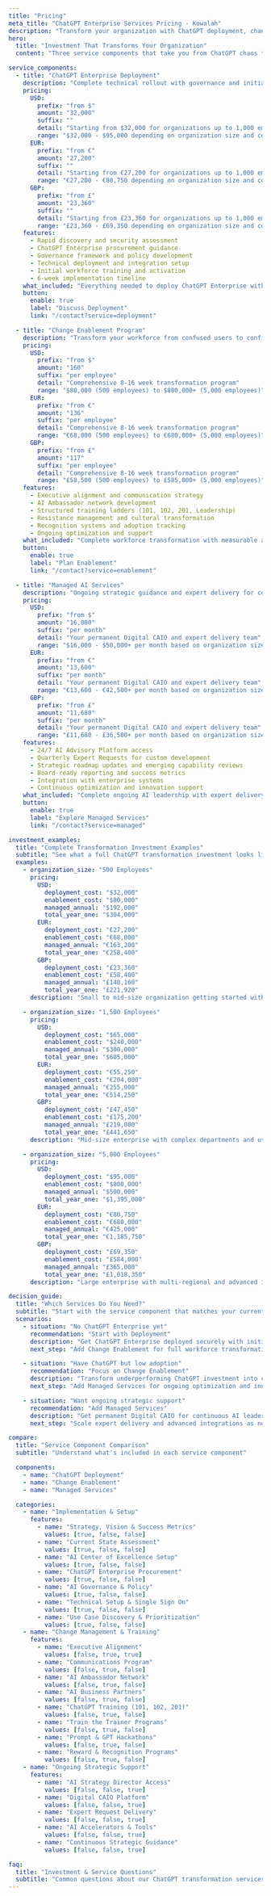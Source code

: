 ```yaml
---
title: "Pricing"
meta_title: "ChatGPT Enterprise Services Pricing - Kowalah"
description: "Transform your organization with ChatGPT deployment, change enablement, and managed services. Fixed-fee implementation, per-employee transformation, and ongoing strategic support."
hero:
  title: "Investment That Transforms Your Organization"
  content: "Three service components that take you from ChatGPT chaos to AI-first execution. <br> Choose the combination that matches your transformation goals."

service_components:
  - title: "ChatGPT Enterprise Deployment"
    description: "Complete technical rollout with governance and initial training"
    pricing:
      USD:
        prefix: "from $"
        amount: "32,000"
        suffix: ""
        detail: "Starting from $32,000 for organizations up to 1,000 employees"
        range: "$32,000 - $95,000 depending on organization size and complexity"
      EUR:
        prefix: "from €"
        amount: "27,200"
        suffix: ""
        detail: "Starting from €27,200 for organizations up to 1,000 employees"
        range: "€27,200 - €80,750 depending on organization size and complexity"
      GBP:
        prefix: "from £"
        amount: "23,360"
        suffix: ""
        detail: "Starting from £23,360 for organizations up to 1,000 employees"
        range: "£23,360 - £69,350 depending on organization size and complexity"
    features:
      - Rapid discovery and security assessment
      - ChatGPT Enterprise procurement guidance
      - Governance framework and policy development
      - Technical deployment and integration setup
      - Initial workforce training and activation
      - 6-week implementation timeline
    what_included: "Everything needed to deploy ChatGPT Enterprise with confidence and security"
    button:
      enable: true
      label: "Discuss Deployment"
      link: "/contact?service=deployment"

  - title: "Change Enablement Program"
    description: "Transform your workforce from confused users to confident AI collaborators"
    pricing:
      USD:
        prefix: "from $"
        amount: "160"
        suffix: "per employee"
        detail: "Comprehensive 8-16 week transformation program"
        range: "$80,000 (500 employees) to $800,000+ (5,000 employees)"
      EUR:
        prefix: "from €"
        amount: "136"
        suffix: "per employee"
        detail: "Comprehensive 8-16 week transformation program"
        range: "€68,000 (500 employees) to €680,000+ (5,000 employees)"
      GBP:
        prefix: "from £"
        amount: "117"
        suffix: "per employee"
        detail: "Comprehensive 8-16 week transformation program"
        range: "£58,500 (500 employees) to £585,000+ (5,000 employees)"
    features:
      - Executive alignment and communication strategy
      - AI Ambassador network development
      - Structured training ladders (101, 102, 201, Leadership)
      - Resistance management and cultural transformation
      - Recognition systems and adoption tracking
      - Ongoing optimization and support
    what_included: "Complete workforce transformation with measurable adoption outcomes"
    button:
      enable: true
      label: "Plan Enablement"
      link: "/contact?service=enablement"

  - title: "Managed AI Services"
    description: "Ongoing strategic guidance and expert delivery for continuous AI leadership"
    pricing:
      USD:
        prefix: "from $"
        amount: "16,000"
        suffix: "per month"
        detail: "Your permanent Digital CAIO and expert delivery team"
        range: "$16,000 - $50,000+ per month based on organization size and support level"
      EUR:
        prefix: "from €"
        amount: "13,600"
        suffix: "per month"
        detail: "Your permanent Digital CAIO and expert delivery team"
        range: "€13,600 - €42,500+ per month based on organization size and support level"
      GBP:
        prefix: "from £"
        amount: "11,680"
        suffix: "per month"
        detail: "Your permanent Digital CAIO and expert delivery team"
        range: "£11,680 - £36,500+ per month based on organization size and support level"
    features:
      - 24/7 AI Advisory Platform access
      - Quarterly Expert Requests for custom development
      - Strategic roadmap updates and emerging capability reviews
      - Board-ready reporting and success metrics
      - Integration with enterprise systems
      - Continuous optimization and innovation support
    what_included: "Complete ongoing AI leadership with expert delivery and strategic guidance"
    button:
      enable: true
      label: "Explore Managed Services"
      link: "/contact?service=managed"

investment_examples:
  title: "Complete Transformation Investment Examples"
  subtitle: "See what a full ChatGPT transformation investment looks like for different organization sizes"
  examples:
    - organization_size: "500 Employees"
      pricing:
        USD:
          deployment_cost: "$32,000"
          enablement_cost: "$80,000"
          managed_annual: "$192,000"
          total_year_one: "$304,000"
        EUR:
          deployment_cost: "€27,200"
          enablement_cost: "€68,000"
          managed_annual: "€163,200"
          total_year_one: "€258,400"
        GBP:
          deployment_cost: "£23,360"
          enablement_cost: "£58,400"
          managed_annual: "£140,160"
          total_year_one: "£221,920"
      description: "Small to mid-size organization getting started with ChatGPT Enterprise"

    - organization_size: "1,500 Employees"
      pricing:
        USD:
          deployment_cost: "$65,000"
          enablement_cost: "$240,000"
          managed_annual: "$300,000"
          total_year_one: "$605,000"
        EUR:
          deployment_cost: "€55,250"
          enablement_cost: "€204,000"
          managed_annual: "€255,000"
          total_year_one: "€514,250"
        GBP:
          deployment_cost: "£47,450"
          enablement_cost: "£175,200"
          managed_annual: "£219,000"
          total_year_one: "£441,650"
      description: "Mid-size enterprise with complex departments and use cases"

    - organization_size: "5,000 Employees"
      pricing:
        USD:
          deployment_cost: "$95,000"
          enablement_cost: "$800,000"
          managed_annual: "$500,000"
          total_year_one: "$1,395,000"
        EUR:
          deployment_cost: "€80,750"
          enablement_cost: "€680,000"
          managed_annual: "€425,000"
          total_year_one: "€1,185,750"
        GBP:
          deployment_cost: "£69,350"
          enablement_cost: "£584,000"
          managed_annual: "£365,000"
          total_year_one: "£1,018,350"
      description: "Large enterprise with multi-regional and advanced integration needs"

decision_guide:
  title: "Which Services Do You Need?"
  subtitle: "Start with the service component that matches your current ChatGPT situation"
  scenarios:
    - situation: "No ChatGPT Enterprise yet"
      recommendation: "Start with Deployment"
      description: "Get ChatGPT Enterprise deployed securely with initial change enablement"
      next_step: "Add Change Enablement for full workforce transformation"

    - situation: "Have ChatGPT but low adoption"
      recommendation: "Focus on Change Enablement"
      description: "Transform underperforming ChatGPT investment into confident workforce adoption"
      next_step: "Add Managed Services for ongoing optimization and innovation"

    - situation: "Want ongoing strategic support"
      recommendation: "Add Managed Services"
      description: "Get permanent Digital CAIO for continuous AI leadership and expert delivery"
      next_step: "Scale expert delivery and advanced integrations as needed"

compare:
  title: "Service Component Comparison"
  subtitle: "Understand what's included in each service component"

  components:
    - name: "ChatGPT Deployment"
    - name: "Change Enablement"
    - name: "Managed Services"

  categories:
    - name: "Implementation & Setup"
      features:
        - name: "Strategy, Vision & Success Metrics"
          values: [true, false, false]
        - name: "Current State Assessment"
          values: [true, false, false]
        - name: "AI Center of Excellence Setup"
          values: [true, false, false]
        - name: "ChatGPT Enterprise Procurement"
          values: [true, false, false]
        - name: "AI Governance & Policy"
          values: [true, false, false]
        - name: "Technical Setup & Single Sign On"
          values: [true, false, false]
        - name: "Use Case Discovery & Prioritization"
          values: [true, false, false]
    - name: "Change Management & Training"
      features:
        - name: "Executive Alignment"
          values: [false, true, true]
        - name: "Communications Program"
          values: [false, true, false]
        - name: "AI Ambassador Network"
          values: [false, true, false]
        - name: "AI Business Partners"
          values: [false, true, false]
        - name: "ChatGPT Training (101, 102, 201)"
          values: [false, true, false]
        - name: "Train the Trainer Programs"
          values: [false, true, false]
        - name: "Prompt & GPT Hackathons"
          values: [false, true, false]
        - name: "Reward & Recognition Programs"
          values: [false, true, false]
    - name: "Ongoing Strategic Support"
      features:
        - name: "AI Strategy Director Access"
          values: [false, false, true]
        - name: "Digital CAIO Platform"
          values: [false, false, true]
        - name: "Expert Request Delivery"
          values: [false, false, true]
        - name: "AI Accelerators & Tools"
          values: [false, false, true]
        - name: "Continuous Strategic Guidance"
          values: [false, false, true]

faq:
  title: "Investment & Service Questions"
  subtitle: "Common questions about our ChatGPT transformation services and pricing"
---
```

